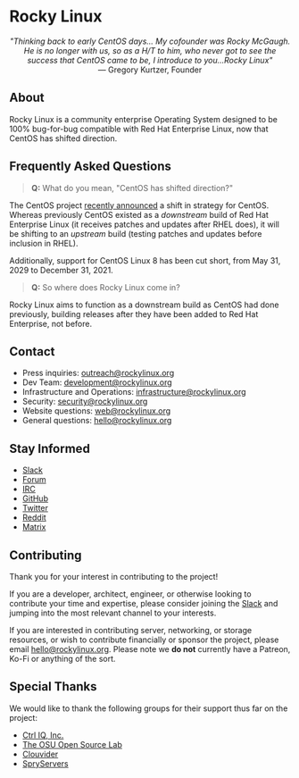 # Rocky Linux

<p align="center">
<i>"Thinking back to early CentOS days... My cofounder was Rocky McGaugh. He is no longer with us, so as a H/T to him, who never got to see the success that CentOS came to be, I introduce to you...Rocky Linux"</i><br>
— Gregory Kurtzer, Founder
</p>

## About

Rocky Linux is a community enterprise Operating System designed to be 100% bug-for-bug compatible with Red Hat Enterprise Linux, now that CentOS has shifted direction.

## Frequently Asked Questions

> **Q:** What do you mean, "CentOS has shifted direction?"

The CentOS project [recently announced](https://blog.centos.org/2020/12/future-is-centos-stream/) a shift in strategy for CentOS. Whereas previously CentOS existed as a *downstream* build of Red Hat Enterprise Linux (it receives patches and updates after RHEL does), it will be shifting to an *upstream* build (testing patches and updates before inclusion in RHEL).

Additionally, support for CentOS Linux 8 has been cut short, from May 31, 2029 to December 31, 2021.

> **Q:** So where does Rocky Linux come in?

Rocky Linux aims to function as a downstream build as CentOS had done previously, building releases after they have been added to Red Hat Enterprise, not before.

## Contact

* Press inquiries: outreach@rockylinux.org
* Dev Team: development@rockylinux.org
* Infrastructure and Operations: infrastructure@rockylinux.org
* Security: security@rockylinux.org
* Website questions: web@rockylinux.org
* General questions: hello@rockylinux.org

## Stay Informed

* [Slack](https://join.slack.com/t/hpcng/shared_invite/zt-gy0st6mt-ijgUaSvfdeEOhfXXfIstrQ)
* [Forum](forums.rockylinux.org/)
* [IRC](https://webchat.freenode.net/?channels=rockylinux)
* [GitHub](https://github.com/rocky-linux/)
* [Twitter](https://twitter.com/rocky_linux)
* [Reddit](https://www.reddit.com/r/RockyLinux)
* [Matrix](https://matrix.to/#/+rockylinux:matrix.org)

## Contributing

Thank you for your interest in contributing to the project!

If you are a developer, architect, engineer, or otherwise looking to contribute your time and expertise, please consider joining the [Slack](https://join.slack.com/t/hpcng/shared_invite/zt-gy0st6mt-ijgUaSvfdeEOhfXXfIstrQ) and jumping into the most relevant channel to your interests.

If you are interested in contributing server, networking, or storage resources, or wish to contribute financially or sponsor the project, please email hello@rockylinux.org. Please note we **do not** currently have a Patreon, Ko-Fi or anything of the sort.

## Special Thanks

We would like to thank the following groups for their support thus far on the project:
* [Ctrl IQ, Inc.](https://www.ctrl-cmd.com)
* [The OSU Open Source Lab](https://osuosl.org/)
* [Clouvider](https://www.clouvider.co.uk/)
* [SpryServers](https://www.spryservers.net/)
